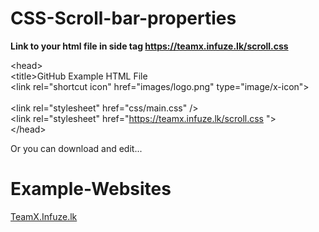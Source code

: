 # CSS-Scroll-bar-properties

<b>Link to your html file in side <head></head> tag
https://teamx.infuze.lk/scroll.css </b>

&#60;head&#62;<br>
  &#9;&#60;title>GitHub Example HTML File</title><br>
  &#9;&#60;link rel="shortcut icon" href="images/logo.png" type="image/x-icon"><br>
<br>
  &#9;&#60;link rel="stylesheet" href="css/main.css" /><br>
  &#9;&#60;link rel="stylesheet" href="https://teamx.infuze.lk/scroll.css "&#62;<br>
&#60;/head><br>

Or you can download and edit...

# Example-Websites
<a href="https://teamx.infuze.lk/">TeamX.Infuze.lk</a>
